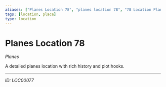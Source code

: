 ```yaml
---
aliases: ["Planes Location 78", "planes location 78", "78 Location Planes"]
tags: [location, place]
type: location
---
```


# Planes Location 78

*Planes*

A detailed planes location with rich history and plot hooks.

---
*ID: LOC00077*